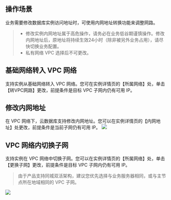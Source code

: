 ## 操作场景
业务需要修改数据库实例访问地址时，可使用内网地址转换功能来调整网路。

>
>- 修改实例内网地址属于高危操作，请务必在业务低谷期谨慎操作。修改内网地址后，原地址将持续生效24小时（除非被另外业务占用），请尽快切换业务配置。
>- 私有网络 VPC 选择后不可更改。

## 基础网络转入 VPC 网络
支持实例从基础网络转入 VPC 网络。您可在实例详情页的【所属网络】处，单击【转VPC网路】更改，前提条件是目标 VPC 子网内仍有可用 IP。


## 修改内网地址
在 VPC 网络下，云数据库支持修改内网地址。您可以在实例详情页的【内网地址】处更改，前提条件是当前子网仍有可用 IP。
![](https://main.qcloudimg.com/raw/e9b50d4a729e0e8a069e6f2243634181.png)

## VPC 网络内切换子网
支持实例在 VPC 网络中切换子网。您可以在实例详情页的【所属网络】处，单击【更换子网】更改，前提条件是目标 VPC 子网内仍有可用 IP。
>由于产品支持同城双活架构，建议您优先选择与业务服务器相同，或与主节点所在地域相同的 VPC 子网。
>
![](https://main.qcloudimg.com/raw/b2f24c54b12ebdd958d0da3cdf993b5b.png)

